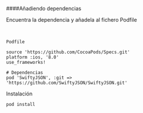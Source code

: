 ####Añadiendo dependencias
<br />

Encuentra la dependencia y añadela al fichero Podfile

<br />

`Podfile`
```vim
source 'https://github.com/CocoaPods/Specs.git'
platform :ios, '8.0'
use_frameworks!

# Dependencias
pod 'SwiftyJSON', :git => 'https://github.com/SwiftyJSON/SwiftyJSON.git'
```

Instalación
```bash
pod install
```
